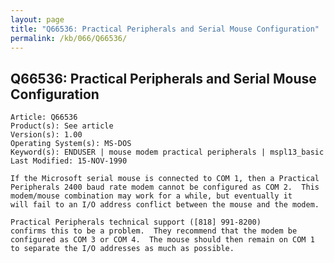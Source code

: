 ```yaml
---
layout: page
title: "Q66536: Practical Peripherals and Serial Mouse Configuration"
permalink: /kb/066/Q66536/
---
```


## Q66536: Practical Peripherals and Serial Mouse Configuration

	Article: Q66536
	Product(s): See article
	Version(s): 1.00
	Operating System(s): MS-DOS
	Keyword(s): ENDUSER | mouse modem practical peripherals | mspl13_basic
	Last Modified: 15-NOV-1990
	
	If the Microsoft serial mouse is connected to COM 1, then a Practical
	Peripherals 2400 baud rate modem cannot be configured as COM 2.  This
	modem/mouse combination may work for a while, but eventually it
	will fail to an I/O address conflict between the mouse and the modem.
	
	Practical Peripherals technical support ([818] 991-8200)
	confirms this to be a problem.  They recommend that the modem be
	configured as COM 3 or COM 4.  The mouse should then remain on COM 1
	to separate the I/O addresses as much as possible.
